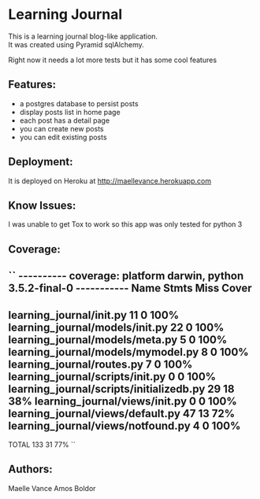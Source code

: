 # Learning Journal


This is a learning journal blog-like application.  
It was created using Pyramid sqlAlchemy.  

Right now it needs a lot more tests but it has some cool features


## Features:
- a postgres database to persist posts
- display posts list in home page
- each post has a detail page
- you can create new posts
- you can edit existing posts


## Deployment:
It is deployed on Heroku at http://maellevance.herokuapp.com


## Know Issues:
I was unable to get Tox to work so this app was only tested for python 3

## Coverage:

``
---------- coverage: platform darwin, python 3.5.2-final-0 -----------
Name                                       Stmts   Miss  Cover
--------------------------------------------------------------
learning_journal/__init__.py                  11      0   100%
learning_journal/models/__init__.py           22      0   100%
learning_journal/models/meta.py                5      0   100%
learning_journal/models/mymodel.py             8      0   100%
learning_journal/routes.py                     7      0   100%
learning_journal/scripts/__init__.py           0      0   100%
learning_journal/scripts/initializedb.py      29     18    38%
learning_journal/views/__init__.py             0      0   100%
learning_journal/views/default.py             47     13    72%
learning_journal/views/notfound.py             4      0   100%
--------------------------------------------------------------
TOTAL                                        133     31    77%
``

## Authors:
Maelle Vance
Amos Boldor

